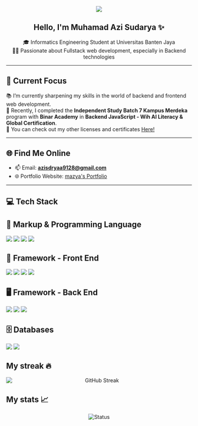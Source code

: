 <div align="center">
<img src="https://media.giphy.com/media/1ynCEtlgMPAeNAqdnu/giphy.gif"/>
  
  ## Hello, I'm Muhamad Azi Sudarya ✨

  🎓 Informatics Engineering Student at Universitas Banten Jaya  
  👨‍💻 Passionate about Fullstack web development, especially in Backend technologies  
</div>

---

## 🚀 Current Focus

📚 I’m currently sharpening my skills in the world of backend and frontend web development.  
📝 Recently, I completed the **Independent Study Batch 7 Kampus Merdeka** program with **Binar Academy** in **Backend JavaScript - Wih AI Literacy & Global Certification**.  
🏅 You can check out my other licenses and certificates [Here!](https://www.linkedin.com/in/muhamad-azi-sudarya-79002625a/)

---

## 🌐 Find Me Online

- 📫 Email: **azisdryaa9128@gmail.com**
- 🌐 Portfolio Website: [mazya's Portfolio](https://my-portofolio-five-beryl.vercel.app/)

---


## 💻 Tech Stack
## 🚀 Markup & Programming Language
<p>
  <img src="https://img.shields.io/badge/HTML5-E34F26?style=for-the-badge&logo=html5&logoColor=white"/>  
  <img src="https://img.shields.io/badge/Css-3178C6?style=for-the-badge&logo=css&logoColor=white"/>
  <img src="https://img.shields.io/badge/JavaScript-F7DF1E?style=for-the-badge&logo=javascript&logoColor=black"/> 
  <img src="https://img.shields.io/badge/PHP-777BB4?style=for-the-badge&logo=php&logoColor=white"/>
</p>

## 🎨 Framework - Front End
<p>
  <img src="https://img.shields.io/badge/Bootstrap-7952B3?style=for-the-badge&logo=bootstrap&logoColor=white"/>
  <img src="https://img.shields.io/badge/Tailwind_CSS-38B2AC?style=for-the-badge&logo=tailwind-css&logoColor=white"/>
  <img src="https://img.shields.io/badge/MUI-007FFF?style=for-the-badge&logo=mui&logoColor=white"/>
  <img src="https://img.shields.io/badge/React-61DAFB?style=for-the-badge&logo=react&logoColor=black"/>
</p>

## 🖥️ Framework - Back End
<p>
  <img src="https://img.shields.io/badge/Laravel-FF2D20?style=for-the-badge&logo=laravel&logoColor=white"/>
  <img src="https://img.shields.io/badge/Express.js-000000?style=for-the-badge&logo=express&logoColor=white"/>
  <img src="https://img.shields.io/badge/CodeIgniter-EF4223?style=for-the-badge&logo=codeigniter&logoColor=white"/>
</p>

## 🗄️ Databases
<p>
  <img src="https://img.shields.io/badge/MySQL-4479A1?style=for-the-badge&logo=mysql&logoColor=white"/>
  <img src="https://img.shields.io/badge/PostgreSQL-336791?style=for-the-badge&logo=postgresql&logoColor=white"/>
</p>

## My streak 🔥
<div align="center">
    <img style="display: flex; justify-content: center; align-items: center;" src="https://github-readme-streak-stats.herokuapp.com/?user=mazyaa&theme=dark" alt="GitHub Streak"/>
</div>

## My stats 📈
<div align="center">
  <img src="https://github-readme-stats.vercel.app/api?username=mazyaa&show_icons=true&count_private=true&hide_title=true&theme=dark" alt="Status"/>
</div>









